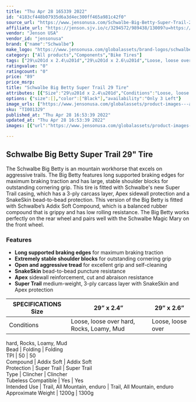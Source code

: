 ```yaml
---
title: "Thu Apr 28 165339 2022"
id: "4183cf448b07935d6a3d4ec300ff465a981c42f0"
source_url: "https://www.jensonusa.com/Schwalbe-Big-Betty-Super-Trail-29-Tire"
affiliate_url: "https://jenson.sjv.io/c/3294572/989438/13009?u=https://www.jensonusa.com/Schwalbe-Big-Betty-Super-Trail-29-Tire"
vendor: "Jenson USA"
vendor_id: "jensonusa"
brand: {"name":"Schwalbe"}
make_logo: "https://www.jensonusa.com/globalassets/brand-logos/schwalbe.jpg"
category: ["All products","Components","Bike Tires"]
tags: ["29\u201d x 2.4\u201d","29\u201d x 2.6\u201d","Loose, loose over hard, Rocks, Loamy, Mud","Loose, loose over hard, Rocks, Loamy, Mud","Folding","Folding","50","50","Addix Soft","Addix Soft","Super Trail","Super Trail","Clincher","Clincher","Yes","Yes","Trail, All Mountain, enduro","Trail, All Mountain, enduro","1200g","1300g"]
ratingvalue: "0"
ratingcount: "0"
price: "89"
price_msrp: 
title: "Schwalbe Big Betty Super Trail 29 Tire"
attributes: [{"Size":"29\u201d x 2.4\u201d","Conditions":"Loose, loose over hard, Rocks, Loamy, Mud","Bead":"Folding","TPI":"50","Compound":"Addix Soft","Protection":"Super Trail","Type":"Clincher","Tubeless Compatible":"Yes","Intended Use":"Trail, All Mountain, enduro","Approximate Weight":"1200g"}]
options: {"size":[],"color":["Black"],"availability":"Only 3 Left"}
image_urls: ["https://www.jensonusa.com/globalassets/product-images---all-assets/schwalbe-2021/ti001329-super-trail-addix-soft-tle.jpg","https://www.jensonusa.com/globalassets/product-images---all-assets/schwalbe-2021/ti001329_1-super-trail-addix-soft-tle.jpg"]
sku: "TI001329"
published_at: "Thu Apr 28 16:53:39 2022"
updated_at: "Thu Apr 28 16:53:39 2022"
images: [{"url":"https://www.jensonusa.com/globalassets/product-images---all-assets/schwalbe-2021/ti001329-super-trail-addix-soft-tle.jpg","path":"full/5b1c008866910f8a84bf583a64e97dc78738e3e7.jpg","checksum":"1a3d4c5fdfe9511c9abf4b42a584aad1","status":"downloaded"},{"url":"https://www.jensonusa.com/globalassets/product-images---all-assets/schwalbe-2021/ti001329_1-super-trail-addix-soft-tle.jpg","path":"full/3d695b45f05e467e692f875ef89fe41380846047.jpg","checksum":"15a5a2f881c1fcbe7c964e9f2d446faf","status":"downloaded"}]

---
```

## Schwalbe Big Betty Super Trail 29" Tire

The Schwalbe Big Betty is an mountain workhorse that excels on aggressive
trails. The Big Betty features long supported braking edges for maximum
braking traction and has large, stable shoulder blocks for outstanding
cornering grip. This tire is fitted with Schwalbe's new Super Trail casing,
which has a 3-ply carcass layer, Apex sidewall protection and a SnakeSkin
bead-to-bead protection. This version of the Big Betty is fitted with
Schwalbe’s Addix Soft Compound, which is a balanced rubber compound that is
grippy and has low rolling resistance. The Big Betty works perfectly on the
rear wheel and pairs well with the Schwalbe Magic Mary on the front wheel.

### Features

  * **Long supported braking edges** for maximum braking traction
  * **Extremely stable shoulder blocks** for outstanding cornering grip
  * **Open and aggressive tread** for excellent grip and self-cleaning
  * **SnakeSkin** bead-to-bead puncture resistance
  * **Apex** sidewall reinforcement, cut and abraison resistance
  * **Super Trail** medium-weight, 3-ply carcass layer with SnakeSkin and Apex protection

SPECIFICATIONS Size | 29” x 2.4” | 29” x 2.6”  
---|---|---  
Conditions | Loose, loose over hard, Rocks, Loamy, Mud | Loose, loose over
hard, Rocks, Loamy, Mud  
Bead | Folding | Folding  
TPI | 50 | 50  
Compound | Addix Soft | Addix Soft  
Protection | Super Trail | Super Trail  
Type | Clincher | Clincher  
Tubeless Compatible | Yes | Yes  
Intended Use | Trail, All Mountain, enduro | Trail, All Mountain, enduro  
Approximate Weight | 1200g | 1300g

